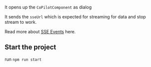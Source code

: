 It opens up the `CoPilotComponent` as dialog  <br/>

It sends the `sseUrl` which is expected for streaming for data and stop stream to work. <br/>

Read more about [SSE Events](https://developer.mozilla.org/en-US/docs/Web/API/Server-sent_events/Using_server-sent_events) here. <br/>


## Start the project

run `npm run start`

